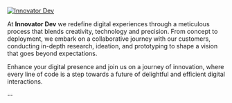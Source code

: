 [![Innovator Dev](https://s3.innovator.dev/app.logo/1/logo-xsm.png)][1]

At **Innovator Dev** we redefine digital experiences through a meticulous process that blends creativity, technology and precision. From concept to deployment, we embark on a collaborative journey with our customers, conducting in-depth research, ideation, and prototyping to shape a vision that goes beyond expectations.

Enhance your digital presence and join us on a journey of innovation, where every line of code is a step towards a future of delightful and efficient digital interactions.

--

[1]: https://innovator.dev
